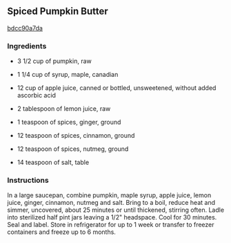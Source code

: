 ## Spiced Pumpkin Butter

[bdcc90a7da](http://www.food.com/recipe/spiced-pumpkin-butter-467742)

### Ingredients

 - 3 1/2 cup of pumpkin, raw

 - 1 1/4 cup of syrup, maple, canadian

 - 12 cup of apple juice, canned or bottled, unsweetened, without added ascorbic acid

 - 2 tablespoon of lemon juice, raw

 - 1 teaspoon of spices, ginger, ground

 - 12 teaspoon of spices, cinnamon, ground

 - 12 teaspoon of spices, nutmeg, ground

 - 14 teaspoon of salt, table

### Instructions

In a large saucepan, combine pumpkin, maple syrup, apple juice, lemon juice, ginger, cinnamon, nutmeg and salt. Bring to a boil, reduce heat and simmer, uncovered, about 25 minutes or until thickened, stirring often. Ladle into sterilized half pint jars leaving a 1/2" headspace. Cool for 30 minutes. Seal and label. Store in refrigerator for up to 1 week or transfer to freezer containers and freeze up to 6 months.